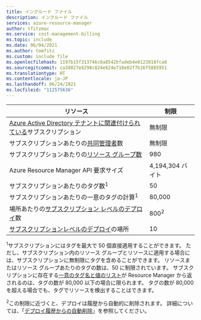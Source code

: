 ```yaml
---
title: インクルード ファイル
description: インクルード ファイル
services: azure-resource-manager
author: tfitzmac
ms.service: cost-management-billing
ms.topic: include
ms.date: 06/04/2021
ms.author: tomfitz
ms.custom: include file
ms.openlocfilehash: 1197b15f313746c0a8542bfadeb4e0123818fca8
ms.sourcegitcommit: ca38027e8298c824e624e710e82f7b16f5885951
ms.translationtype: HT
ms.contentlocale: ja-JP
ms.lasthandoff: 06/24/2021
ms.locfileid: "112575636"
---
```

| リソース | 制限 |
| --- | --- |
| [Azure Active Directory テナントに関連付けられている](../articles/active-directory/fundamentals/active-directory-how-subscriptions-associated-directory.md)サブスクリプション | 無制限 |
| サブスクリプションあたりの[共同管理者](../articles/cost-management-billing/manage/add-change-subscription-administrator.md)数 |無制限 |
| サブスクリプションあたりの[リソース グループ数](../articles/azure-resource-manager/management/overview.md) |980 |
| Azure Resource Manager API 要求サイズ |4,194,304 バイト |
| サブスクリプションあたりのタグ数<sup>1</sup> |50 |
| サブスクリプションあたりの一意のタグの計算<sup>1</sup> | 80,000 |
| 場所あたりの[サブスクリプション レベルのデプロイ](../articles/azure-resource-manager/templates/deploy-to-subscription.md)数 | 800<sup>2</sup> |
| [サブスクリプションレベルのデプロイ](../articles/azure-resource-manager/templates/deploy-to-subscription.md)の場所 | 10 |

<sup>1</sup>サブスクリプションにはタグを最大で 50 個直接適用することができます。 ただし、サブスクリプション内のリソース グループとリソースに適用する場合には、サブスクリプションに無制限にタグを含めることができます。 リソースまたはリソース グループあたりのタグの数は、50 に制限されています。 サブスクリプションに存在する[一意のタグ名と値のリスト](/rest/api/resources/tags)が Resource Manager から返されるのは、タグの数が 80,000 以下の場合に限られます。 タグの数が 80,000 を超える場合でも、タグでリソースを検出することはできます。

<sup>2</sup>この制限に近づくと、デプロイは履歴から自動的に削除されます。 詳細については、「[デプロイ履歴からの自動削除](../articles/azure-resource-manager/templates/deployment-history-deletions.md)」を参照してください。